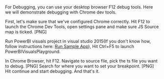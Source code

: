 For Debugging, you can use your desktop browser F12 debug tools. Here we will demonstrate debugging with Chrome dev tools.

First, let's make sure that we've configured Chrome correctly.
Hit F12 to launch the Chrome Dev Tools, open settings pane and make sure JS Source map is ticked.
[PNG]

Run PowerBI visuals project in visual studio 2015(If you don't know how, follow instructions here: [Run Sample App](https://github.com/Microsoft/PowerBI-visuals)), Hit Ctrl+F5 to launch PowerBIVisualsPlayground.

In Chrome Browser, hit F12. Navigate to source file, pick the ts file you want to debug.
[PNG]
Search for where you want to set your breakpoint.
[PNG]
Hit continue and start debugging. And that's it.

